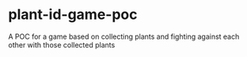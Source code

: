 # plant-id-game-poc
A POC for a game based on collecting plants and fighting against each other with those collected plants
